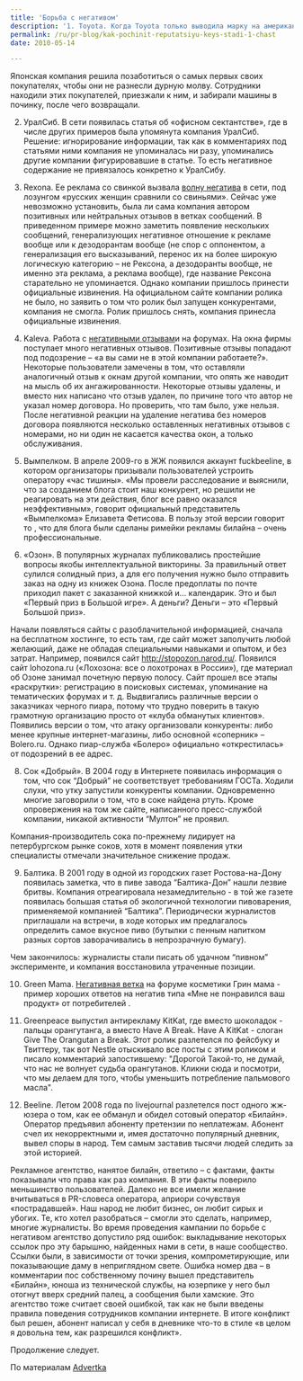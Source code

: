 ```yaml
---
title: 'Борьба с негативом'
description: '1. Toyota. Когда Toyota только выводила марку на американский рынок, в первых машинах было обнаружено много дефектов.'
permalink: /ru/pr-blog/kak-pochinit-reputatsiyu-keys-stadi-1-chast
date: 2010-05-14

---
```


Японская компания решила позаботиться о самых первых своих покупателях, чтобы они не разнесли дурную молву. Сотрудники находили этих покупателей, приезжали к ним, и забирали машины в починку, после чего возвращали.

2.	УралСиб. В сети появилась статья об «офисном сектантстве», где в числе других примеров была упомянута компания УралСиб. Решение:  игнорирование информации, так как в комментариях под статьями ними компания не упоминалась ни разу, упоминались другие компании фигурировавшие в статье. То есть негативное содержание не привязалось конкретно к УралСибу.

3.	Rexona. Ее реклама со свинкой вызвала <a href="http://forum.materinstvo.ru/lofiversion/index.php/t82671.html">волну негатива</a> в сети, под лозунгом «русских женщин сравнили со свиньями». Сейчас уже невозможно установить, была ли сама компания автором позитивных или нейтральных отзывов в ветках сообщений. В приведенном примере можно заметить появление нескольких сообщений, генерализующих негативное отношение к рекламе вообще или к дезодорантам вообще (не спор с оппонентом, а генерализация его высказываний, перенос их на более широкую логическую категорию – не Рексона, а дезодоранты вообще, не именно эта реклама, а реклама вообще), где название Рексона старательно не упоминается.   Однако  компании пришлось принести официальные извинения.  На официальном сайте компании ролика не было, но заявить о том что ролик был запущен конкурентами, компания не смогла. Ролик пришлось снять, компания принесла официальные извинения.

4.	Kaleva.  Работа с <a href="http://www.rabotjaga.ru/catalog/7-70724-p5.html">негативными отзывам</a>и на форумах. На окна фирмы поступает много негативных отзывов. Позитивные отзывы попадают под подозрение – «а вы сами не в этой компании работаете?». Некоторые пользователи замечены в том, что оставляли аналогичный отзыв к окнам другой компании, что опять же наводит на мысль об их ангажированности. Некоторые отзывы удалены, и вместо них написано что отзыв удален, по причине того что автор не указал номер договора. Но проверить, что там было, уже нельзя. После негативной реакции на удаление негатива без номеров договора появляются несколько оставленных негативных отзывов с номерами, но ни один не касается качества окон, а только обслуживания.

5.	Вымпелком.  В апреле 2009-го в ЖЖ появился аккаунт fuckbeeline, в котором организаторы призывали пользователей устроить оператору «час тишины». «Мы провели расследование и выяснили, что за созданием блога стоит наш конкурент, но решили не реагировать на эти действия, блог все равно оказался неэффективным»,  говорит официальный представитель «Вымпелкома» Елизавета Фетисова. В пользу этой версии говорит то , что для блога были сделаны римейки рекламы билайна – очень профессиональные.

7.	 «Озон».  В популярных журналах публиковались простейшие вопросы якобы интеллектуальной викторины. За правильный ответ сулился солидный приз, а для его получения нужно было отправить заказ на одну из книжек Озона. После предоплаты по почте приходил пакет с заказанной книжкой и… календарик. Это и был «Первый приз в Большой игре». А деньги? Деньги – это «Первый Большой приз».

Начали появляться сайты с разоблачительной информацией, сначала на бесплатном хостинге, то есть там, где сайт может заполучить любой желающий, даже не обладая специальными навыками и опытом, и без затрат. Например, появился сайт <a href="http://stopozon.narod.ru/">http://stopozon.narod.ru/</a>. Появился сайт lohozona.ru («Лохозона: все о лохотронах в России»), где материал об Озоне занимал почетную первую полосу. Сайт прошел все этапы «раскрутки»: регистрацию в поисковых системах, упоминание на тематических форумах и т. д. Выдвигались различные версии о заказчиках черного пиара, потому что трудно поверить в такую грамотную организацию просто от «клуба обманутых клиентов». Появились версии о том, что атаку организовали конкуренты: либо менее крупные интернет-магазины, либо основной «соперник» – Bolero.ru. Однако пиар-служба «Болеро» официально «открестилась» от подозрений в ее адрес.

8.	Сок «Добрый».  В 2004 году в Интернете появилась информация о том, что сок “Добрый” не соответствует требованиям ГОСТа. Ходили слухи, что утку запустили конкуренты компании. Одновременно многие заговорили о том, что в соке найдена ртуть. Кроме опровержения на том же сайте, написанного пресс-службой компании, никакой активности “Мултон” не проявил.

Компания-производитель сока по-прежнему лидирует на петербургском рынке соков, хотя в момент появления утки специалисты отмечали значительное снижение продаж.

9.	Балтика. В 2001 году в одной из городских газет Ростова-на-Дону появилась заметка, что в пиве завода “Балтика-Дон” нашли лезвие бритвы. Компания отреагировала незамедлительно -  в той же газете появилась большая статья об экологичной технологии пивоварения, применяемой компанией “Балтика”. Периодически журналистов приглашали на встречи, в ходе которых им предлагалось определить самое вкусное пиво (бутылки с пенным напитком разных сортов заворачивались в непрозрачную бумагу).

Чем закончилось: журналисты стали писать об удачном “пивном” эксперименте, и компания восстановила утраченные позиции.

10.	Green Mama. <a href="http://www.greenmama.ru/nid/2604159/#mess2604159">Негативная ветка</a> на форуме косметики Грин мама  - пример хороших ответов на негатив типа «Мне не понравился ваш продукт» от потребителей .

11.	Greenpeace выпустил антирекламу KitKat, где вместо шоколадок - пальцы орангутанга, а вместо Have A Break. Have A KitKat - слоган Give The Orangutan a Break. Этот ролик разлетелся по фейсбуку и Твиттеру, так вот Nestle отыскивало все посты с этим роликом и писало комментарий запостившему: "Дорогой Такой-то, не думай, что нас не волнует судьба орангутанов. Кликни сюда и посмотри, что мы делаем для того, чтобы уменьшить потребление пальмового масла".

12.	Beeline. Летом 2008 года по livejournal разлетелся пост одного жж-юзера о том, как ее обманул и обидел сотовый оператор «Билайн». Оператор предъявил абоненту претензии по неплатежам. Абонент счел их некорректными и, имея достаточно популярный дневник, вывел споры в народ. Тем самым заставив тысячи людей следить за этой историей.

Рекламное агентство, нанятое билайн, ответило – с фактами, факты показывали что права как раз компания. В эти факты поверило меньшинство пользователей. Далеко не все имели желание вчитываться в PR-словеса оператора, априори сочувствуя «пострадавшей». Наш народ не любит бизнес, он любит сирых и убогих. Те, кто хотел разобраться – смогли это сделать, например, многие журналисты. Во время проведения кампании по борьбе с негативом агентство допустило ряд ошибок: выкладывание некоторых ссылок про эту барышню, найденных нами в сети, в наше сообщество. Ссылки были, в зависимости от точки зрения, компрометирующие, или показывающие даму в неприглядном свете.  Ошибка номер два – в комментарии пос собственному почину вышел представитель «Билайн», юноша из технической службы, на юзерпике у него был отогнут вверх средний палец, а сообщения были хамские. Это агентство тоже считает своей ошибкой, так как не были введены правила поведения сотрудников компании  интернете. В итоге конфликт был решен, абонент написал у себя в дневнике что-то в стиле «в целом я довольна тем, как разрешился конфликт».

Продолжение следует.

По материалам <a href="http://community.livejournal.com/advevrtka">Advertka</a>

